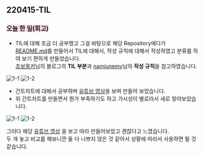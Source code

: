 ## 220415-TIL

### <span style="background-color: #ffdce0">오늘 한 일(회고)</span>

- TIL에 대해 조금 더 공부했고 그걸 바탕으로 해당 Repository에다가 [README.md](https://github.com/GangOn0215/dev-til/blob/main/README.md)를 만들어서 TIL에 대해서, 작성 규칙에 대해서 작성하였고 분류를 하여 보기 편하게 만들었습니다. <br>
  [초보몽키](https://wayhome25.github.io/)님의 블로그의 **TIL 부분**과 [namjunemy](https://github.com/namjunemy/TIL)님의 **작성 규칙**을 참고하였습니다. <br>

![1-1](https://user-images.githubusercontent.com/96044518/163575969-aaf3fe94-1e4c-42f9-9dd8-74a9154e328e.PNG)
![1-2](https://user-images.githubusercontent.com/96044518/163575974-7a4f15c2-5a10-4c51-b8e0-fac392d1588f.PNG)

- 간트차트에 대해서 공부하며 [유튜브 영상](https://youtu.be/zdQ-1Qg3w_o)을 보며 만들어 보았습니다.
- 위 간트차트를 만들면서 뭔가 부족하기도 하고 가시성이 별로라서 새로 찾아보았습니다. <br>

![1-1](https://user-images.githubusercontent.com/96044518/163573168-64369493-587d-4da2-a3b1-4410e74d0c46.PNG)
![1-2](https://user-images.githubusercontent.com/96044518/163573173-1873ff63-14dd-461a-b23c-8bae1fe1ed5c.PNG)

그러다 해당 [유튜브 영상](https://youtu.be/3qO4egE9cRk) 을 보고 따라 만들어보았고 괜찮다고 느꼈습니다. <br>
두 개 놓고 비교를 해보니깐 둘 다 나쁘지 않은 것 같아서 상황에 따라서 사용하면 될 것 같습니다.
